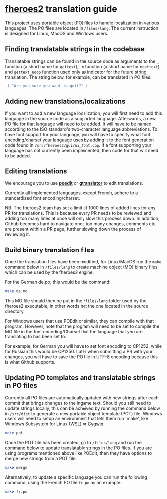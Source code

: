 # [**fheroes2**](README.md) translation guide

This project uses portable object (PO) files to handle localization in various languages. The PO files are located in `/files/lang`. The current instruction is designed for Linux, MacOS and Windows users.

## Finding translatable strings in the codebase

Translatable strings can be found in the source code as arguments to the `_` function (a short name for `gettext`), `_n` function (a short name for `ngettext`) and `gettext_noop` function used only as indicator for the future string translation. The string below, for example, can be translated in PO files:

```cpp
_( "Are you sure you want to quit?" )
```

## Adding new translations/localizations

If you want to add a new language localization, you will first need to add this language in the source code as a supported language. Afterwards, a new PO file for that language will need to be added. It will have to be named according to the ISO standard's two-character language abbreviations.
To have font support for your language, you will have to specify what font encoding/charset your language uses by adding it to the font generation code found in `/src/fheroes2/gui/ui_font.cpp`. If a font supporting your language has not currently been implemented, then code for that will need to be added.

## Editing translations

We encourage you to use [**poedit**](https://poedit.net/) or [**gtranslator**](https://wiki.gnome.org/Apps/Gtranslator) to edit translations.

Currently all implemented languages, except French, adhere to a standardized font encoding/charset.

NB: The fheroes2 team has set a limit of 1000 lines of added lines for any PR for translations. This is because every PR needs to be reviewed and adding too many lines at once will only slow this process down. In addition, Github becomes hard to navigate once too many changes, comments etc. are present within a PR page, further slowing down the process of reviewing it.

## Build binary translation files

Once the translation files have been modified, for Linux/MacOS run the `make` command below in `/files/lang` to create machine object (MO) binary files which can be used by the fheroes2 engine.

For the German de.po, this would be the command:

```bash
make de.mo
```

This MO file should then be put in the `/files/lang` folder used by the fheroes2 executable, in other words not the one located in the source directory.

For Windows users that use POEdit or similar, they can compile with that program. However, note that the program will need to be set to compile the MO file in the font encoding/Charset that the language that you are translating to has been set to.

For example, for German you will have to set font encoding to CP1252, while for Russian this would be CP1250. Later when submitting a PR with your changes, you will have to save the PO file in UTF-8 encoding because this is what Github supports.

## Updating PO templates and translatable strings in PO files

Currently all PO files are automatically updated with new strings after each commit that brings changes to the ingame text. Should you still need to update strings locally, this can be acheived by running the command below in `/src/dist` to generate a new portable object template (POT) file. Windows users will need to setup an environment that lets them run 'make', like Windows Subsystem for Linux (WSL) or [Cygwin](https://www.cygwin.com/).

```bash
make pot
```

Once the POT file has been created, go to `/files/lang` and run the command below to update translatable strings in the PO files. If you are using programs mentioned above like POEdit, then they have options to merge new strings from a POT file.

```bash
make merge
```

Alternatively, to update a specific language you can run the following command, using the French PO file `fr.po` as an example:

```bash
make fr.po
```
